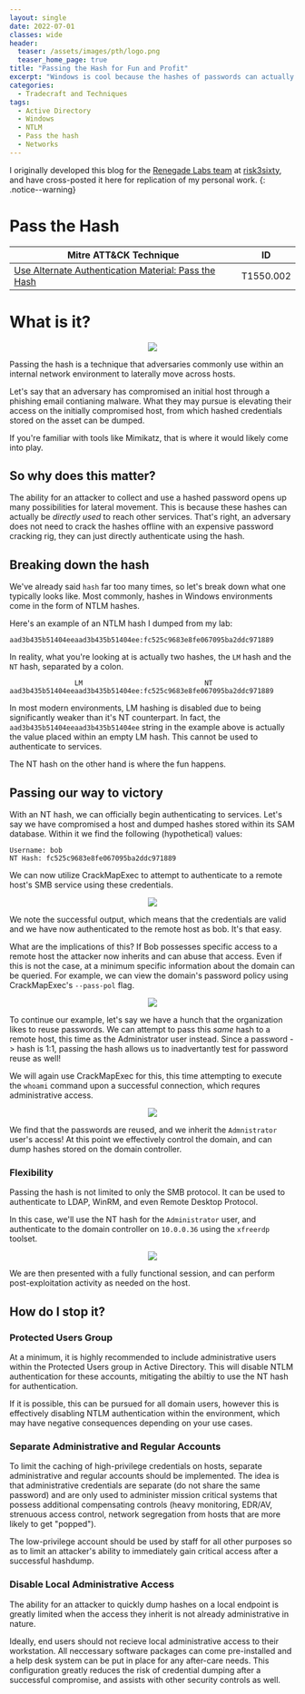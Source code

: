 ```yaml
---
layout: single
date: 2022-07-01
classes: wide
header:
  teaser: /assets/images/pth/logo.png
  teaser_home_page: true
title: "Passing the Hash for Fun and Profit"
excerpt: "Windows is cool because the hashes of passwords can actually be _directly used_ to authenticate to services. That's right, an adversary does not need to crack the hashes of passwords offline with an expensive password cracking rig, they can just directly authenticate using the hash. This technique is often called passing-the-hash, and we will explore a few methods you can use to perform this lateral movement technique."
categories:
  - Tradecraft and Techniques
tags:
  - Active Directory
  - Windows
  - NTLM
  - Pass the hash
  - Networks
---
```


I originally developed this blog for the [Renegade Labs team](https://risk3sixty.com/penetration-testing/) at [risk3sixty](https://risk3sixty.com/), and have cross-posted it here for replication of my personal work.
{: .notice--warning}

# Pass the Hash

| Mitre ATT&CK Technique | ID |
| --- | --- |
|  [Use Alternate Authentication Material: Pass the Hash](https://attack.mitre.org/techniques/T1550/002/) | T1550.002 |

# What is it?
<p align="center">
        <img src="/assets/images/pth/mindmap.png" />
</p>

Passing the hash is a technique that adversaries commonly use within an internal network environment to laterally move across hosts.  

Let's say that an adversary has compromised an initial host through a phishing email contianing malware. What they may pursue is elevating their access on the initially compromised host, from which hashed credentials stored on the asset can be dumped. 

If you're familiar with tools like Mimikatz, that is where it would likely come into play.

## So why does this matter?
The ability for an attacker to collect and use a hashed password opens up many possibilities for lateral movement. This is because these hashes can actually be _directly used_ to reach other services. That's right, an adversary does not need to crack the hashes offline with an expensive password cracking rig, they can just directly authenticate using the hash.

## Breaking down the hash
We've already said `hash` far too many times, so let's break down what one typically looks like. Most commonly, hashes in Windows environments come in the form of NTLM hashes.

Here's an example of an NTLM hash I dumped from my lab:
```
aad3b435b51404eeaad3b435b51404ee:fc525c9683e8fe067095ba2ddc971889
```

In reality, what you're looking at is actually two hashes, the `LM` hash and the `NT` hash, separated by a colon.

```
				LM								NT
aad3b435b51404eeaad3b435b51404ee:fc525c9683e8fe067095ba2ddc971889
```

In most modern environments, LM hashing is disabled due to being significantly weaker than it's NT counterpart. In fact, the `aad3b435b51404eeaad3b435b51404ee` string in the example above is actually the value placed within an empty LM hash. This cannot be used to authenticate to services.

The NT hash on the other hand is where the fun happens. 

## Passing our way to victory
With an NT hash, we can officially begin authenticating to services. Let's say we have compromised a host and dumped hashes stored within its SAM database. Within it we find the following (hypothetical) values:
```
Username: bob
NT Hash: fc525c9683e8fe067095ba2ddc971889
```

We can now utilize CrackMapExec to attempt to authenticate to a remote host's SMB service using these credentials.

<p align="center">
        <img src="/assets/images/pth/pth_1.png" />
</p>

We note the successful output, which means that the credentials are valid and we have now authenticated to the remote host as bob. It's that easy.

What are the implications of this? If Bob possesses specific access to a remote host the attacker now inherits and can abuse that access. Even if this is not the case, at a minimum specific information about the domain can be queried. For example, we can view the domain's password policy using CrackMapExec's `--pass-pol` flag.
<p align="center">
        <img src="/assets/images/pth/pth_2.png" />
</p>

To continue our example, let's say we have a hunch that the organization likes to reuse passwords. We can attempt to pass this _same_ hash to a remote host, this time as the Administrator user instead. Since a password -> hash is 1:1, passing the hash allows us to inadvertantly test for password reuse as well!

We will again use CrackMapExec for this, this time attempting to execute the `whoami` command upon a successful connection, which requres administrative access.

<p align="center">
        <img src="/assets/images/pth/pth_3.png" />
</p>

We find that the passwords are reused, and we inherit the `Admnistrator` user's access! At this point we effectively control the domain, and can dump hashes stored on the domain controller.

### Flexibility
Passing the hash is not limited to only the SMB protocol. It can be used to authenticate to LDAP, WinRM, and even Remote Desktop Protocol.

In this case, we'll use the NT hash for the `Administrator` user, and authenticate to the domain controller on `10.0.0.36` using the `xfreerdp` toolset.
<p align="center">
        <img src="/assets/images/pth/pth_4.png" />
</p>

We are then presented with a fully functional session, and can perform post-exploitation activity as needed on the host.

## How do I stop it?

### Protected Users Group
At a minimum, it is highly recommended to include administrative users within the Protected Users group in Active Directory. This will disable NTLM authentication for these accounts, mitigating the abiltiy to use the NT hash for authentication.

If it is possible, this can be pursued for all domain users, however this is effectively disabling NTLM authentication within the environment, which may have negative consequences depending on your use cases.

### Separate Administrative and Regular Accounts
To limit the caching of high-privilege credentials on hosts, separate administrative and regular accounts should be implemented. The idea is that administrative credentials are separate (do not share the same password) and are only used to administer mission critical systems that possess additional compensating controls (heavy monitoring, EDR/AV, strenuous access control, network segregation from hosts that are more likely to get "popped").

The low-privilege account should be used by staff for all other purposes so as to limit an attacker's ability to immediately gain critical access after a successful hashdump.

### Disable Local Administrative Access
The ability for an attacker to quickly dump hashes on a local endpoint is greatly limited when the access they inherit is not already administrative in nature.

Ideally, end users should not recieve local administrative access to their workstation. All neccessary software packages can come pre-installed and a help desk system can be put in place for any after-care needs. This configuration greatly reduces the risk of credential dumping after a successful compromise, and assists with other security controls as well.
